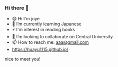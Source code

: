 ### Hi there 👋


- 😄 Hi I'm joye
- 🌱 I’m currently learning Japanese
- ⚡ I'm interest in reading books
- 👯 I’m looking to collaborate on Central University
- 📫 How to reach me: aaa@gmail.com 
- https://huayu1115.github.io/

nice to meet you!
